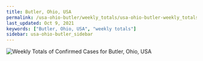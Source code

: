 ```yaml
---
title: Butler, Ohio, USA
permalink: /usa-ohio-butler/weekly_totals/usa-ohio-butler-weekly_totals.html
last_updated: Oct 9, 2021
keywords: ["Butler, Ohio, USA", "weekly totals"]
sidebar: usa-ohio-butler_sidebar
---
```


![Weekly Totals of Confirmed Cases for Butler, Ohio, USA](/covid_tracker/images/graphs/usa-ohio-butler-weekly_totals_graph.png)
